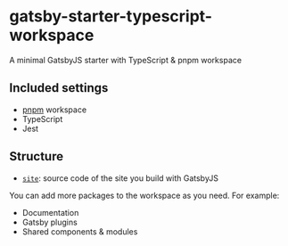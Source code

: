 # gatsby-starter-typescript-workspace

A minimal GatsbyJS starter with TypeScript & pnpm workspace

## Included settings

- [pnpm](https://pnpm.js.org/) workspace
- TypeScript
- Jest

## Structure

- [`site`](./site): source code of the site you build with GatsbyJS

You can add more packages to the workspace as you need. For example:

- Documentation
- Gatsby plugins
- Shared components & modules
